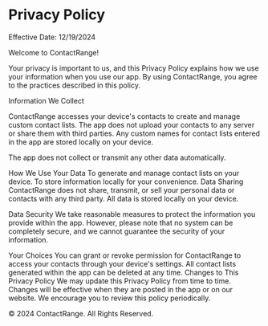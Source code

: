 # Privacy Policy
Effective Date: 12/19/2024

Welcome to ContactRange! 

Your privacy is important to us, and this Privacy Policy explains how we use your information when you use our app. By using ContactRange, you agree to the practices described in this policy.

Information We Collect

ContactRange accesses your device's contacts to create and manage custom contact lists. The app does not upload your contacts to any server or share them with third parties.
Any custom names for contact lists entered in the app are stored locally on your device.

The app does not collect or transmit any other data automatically.

How We Use Your Data
To generate and manage contact lists on your device.
To store information locally for your convenience.
Data Sharing
ContactRange does not share, transmit, or sell your personal data or contacts with any third party. All data is stored locally on your device.

Data Security
We take reasonable measures to protect the information you provide within the app. However, please note that no system can be completely secure, and we cannot guarantee the security of your information.

Your Choices
You can grant or revoke permission for ContactRange to access your contacts through your device's settings.
All contact lists generated within the app can be deleted at any time.
Changes to This Privacy Policy
We may update this Privacy Policy from time to time. Changes will be effective when they are posted in the app or on our website. We encourage you to review this policy periodically.


© 2024 ContactRange. All Rights Reserved.
